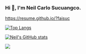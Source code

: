 ### Hi 👋, I'm Neil Carlo Sucuangco.


https://resume.github.io/?faisuc

[![Top Langs](https://ggithub-readme-stats-git-master-faisuc.vercel.app/api/top-langs/?username=faisuc)](https://github.com/faisuc/github-readme-stats)

[![Neil's GitHub stats](https://github-readme-stats-git-master-faisuc.vercel.app/api?username=faisuc&count_private=true)](https://github.com/faisuc/github-readme-stats)

![](https://komarev.com/ghpvc/?username=your-github-username)

